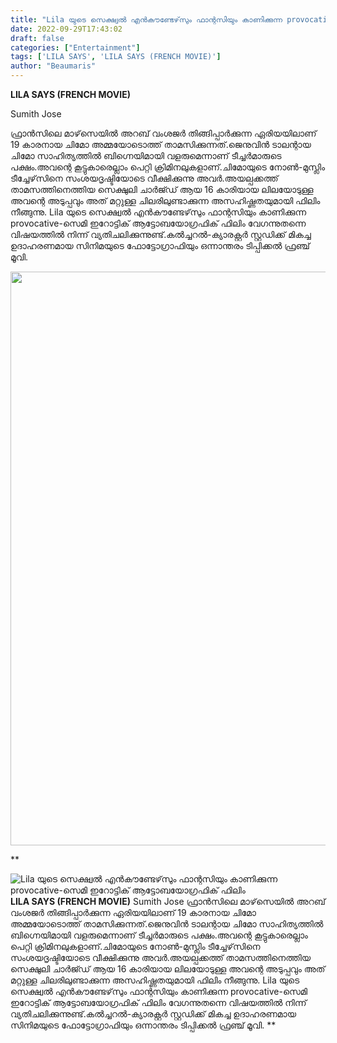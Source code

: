 ```yaml
---
title: "Lila യുടെ സെക്ഷ്വൽ എൻകൗണ്ടേഴ്‌സും ഫാന്റസിയും കാണിക്കുന്ന provocative-സെമി ഇറോട്ടിക് ആട്ടോബയോഗ്രഫിക് ഫിലിം"
date: 2022-09-29T17:43:02
draft: false
categories: ["Entertainment"]
tags: ['LILA SAYS', 'LILA SAYS (FRENCH MOVIE)']
author: "Beaumaris"
---
```


<strong>LILA SAYS (FRENCH MOVIE)</strong>

Sumith Jose

ഫ്രാൻസിലെ മാഴ്‌സെയിൽ അറബ് വംശജർ തിങ്ങിപ്പാർക്കുന്ന ഏരിയയിലാണ് 19 കാരനായ ചിമോ അമ്മയോടൊത്ത് താമസിക്കുന്നത്.ജെനുവിൻ ടാലന്റായ ചിമോ സാഹിത്യത്തിൽ ബിഗ്നെയിമായി വളരുമെന്നാണ് ടീച്ചർമാരുടെ പക്ഷം.അവന്റെ കൂട്ടുകാരെല്ലാം പെറ്റി ക്രിമിനലുകളാണ്.ചിമോയുടെ നോൺ-മുസ്ലിം ടീച്ചേഴ്‌സിനെ സംശയദൃഷ്ടിയോടെ വീക്ഷിക്കുന്നു അവർ.അയല്പക്കത്ത് താമസത്തിനെത്തിയ സെക്ഷുലി ചാർജ്ഡ് ആയ 16 കാരിയായ ലിലയോടുള്ള അവന്റെ അടുപ്പവും അത് മറ്റുള്ള ചിലരിലുണ്ടാക്കുന്ന അസഹിഷ്ണതയുമായി ഫിലിം നീങ്ങുന്നു. Lila യുടെ സെക്ഷ്വൽ എൻകൗണ്ടേഴ്‌സും ഫാന്റസിയും കാണിക്കുന്ന provocative-സെമി ഇറോട്ടിക് ആട്ടോബയോഗ്രഫിക് ഫിലിം വേഗന്നുതന്നെ വിഷയത്തിൽ നിന്ന് വ്യതിചലിക്കുന്നുണ്ട്.കൽച്ചറൽ-ക്യാരക്റ്റർ സ്റ്റഡിക്ക് മികച്ച ഉദാഹരണമായ സിനിമയുടെ ഫോട്ടോഗ്രാഫിയും ഒന്നാന്തരം ടിപ്പിക്കൽ ഫ്രഞ്ച് മൂവി.

<img class="wp-image-352686 aligncenter" src="https://cdn.boolokam.com/articles/2022/09/FWFWFGGGGG-1-1-1-1.jpg" alt="" width="918" height="918" />

**


![Lila യുടെ സെക്ഷ്വൽ എൻകൗണ്ടേഴ്‌സും ഫാന്റസിയും കാണിക്കുന്ന provocative-സെമി ഇറോട്ടിക് ആട്ടോബയോഗ്രഫിക് ഫിലിം](https://cdn.boolokam.com/articles/2022/09/FWFWFGGGGG-1-1-1-1.jpg)**LILA SAYS (FRENCH MOVIE)** Sumith Jose ഫ്രാൻസിലെ മാഴ്‌സെയിൽ അറബ് വംശജർ തിങ്ങിപ്പാർക്കുന്ന ഏരിയയിലാണ് 19 കാരനായ ചിമോ അമ്മയോടൊത്ത് താമസിക്കുന്നത്.ജെനുവിൻ ടാലന്റായ ചിമോ സാഹിത്യത്തിൽ ബിഗ്നെയിമായി വളരുമെന്നാണ് ടീച്ചർമാരുടെ പക്ഷം.അവന്റെ കൂട്ടുകാരെല്ലാം പെറ്റി ക്രിമിനലുകളാണ്.ചിമോയുടെ നോൺ-മുസ്ലിം ടീച്ചേഴ്‌സിനെ സംശയദൃഷ്ടിയോടെ വീക്ഷിക്കുന്നു അവർ.അയല്പക്കത്ത് താമസത്തിനെത്തിയ സെക്ഷുലി ചാർജ്ഡ് ആയ 16 കാരിയായ ലിലയോടുള്ള അവന്റെ അടുപ്പവും അത് മറ്റുള്ള ചിലരിലുണ്ടാക്കുന്ന അസഹിഷ്ണതയുമായി ഫിലിം നീങ്ങുന്നു. Lila യുടെ സെക്ഷ്വൽ എൻകൗണ്ടേഴ്‌സും ഫാന്റസിയും കാണിക്കുന്ന provocative-സെമി ഇറോട്ടിക് ആട്ടോബയോഗ്രഫിക് ഫിലിം വേഗന്നുതന്നെ വിഷയത്തിൽ നിന്ന് വ്യതിചലിക്കുന്നുണ്ട്.കൽച്ചറൽ-ക്യാരക്റ്റർ സ്റ്റഡിക്ക് മികച്ച ഉദാഹരണമായ സിനിമയുടെ ഫോട്ടോഗ്രാഫിയും ഒന്നാന്തരം ടിപ്പിക്കൽ ഫ്രഞ്ച് മൂവി. **
